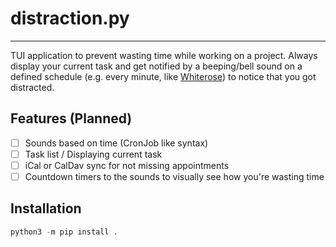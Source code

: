 # distraction.py
---
TUI application to prevent wasting time while working on a project. Always display your current task and get notified by a beeping/bell sound on a defined schedule (e.g. every minute, like [Whiterose](https://www.youtube.com/watch?v=GHI1Rq9oTh8)) to notice that you got distracted.

## Features (Planned)
- [ ] Sounds based on time (CronJob like syntax)
- [ ] Task list / Displaying current task
- [ ] iCal or CalDav sync for not missing appointments
- [ ] Countdown timers to the sounds to visually see how you're wasting time

## Installation
```py
python3 -m pip install .
```

